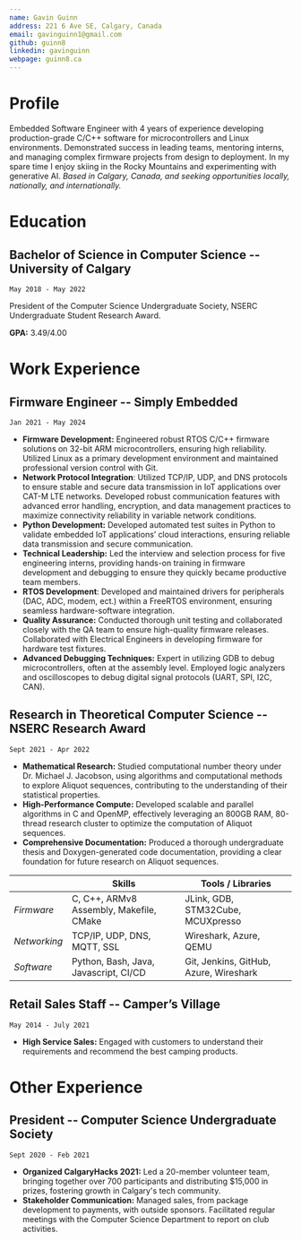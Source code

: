 ```yaml
---
name: Gavin Guinn
address: 221 6 Ave SE, Calgary, Canada
email: gavinguinn1@gmail.com
github: guinn8
linkedin: gavinguinn
webpage: guinn8.ca
---
```


# Profile

Embedded Software Engineer with 4 years of experience developing production-grade C/C++ software for microcontrollers and Linux environments. Demonstrated success in leading teams, mentoring interns, and managing complex firmware projects from design to deployment. In my spare time I enjoy skiing in the Rocky Mountains and experimenting with generative AI. *Based in Calgary, Canada, and seeking opportunities locally, nationally, and internationally.*

# Education

## Bachelor of Science in Computer Science -- University of Calgary

    May 2018 - May 2022

President of the Computer Science Undergraduate Society, NSERC Undergraduate Student Research Award.

**GPA:** 3.49/4.00

# Work Experience

## Firmware Engineer -- Simply Embedded  

    Jan 2021 - May 2024

- **Firmware Development:** Engineered robust RTOS C/C++ firmware solutions on 32-bit ARM microcontrollers, ensuring high reliability. Utilized Linux as a primary development environment and maintained professional version control with Git.
- **Network Protocol Integration**: Utilized TCP/IP, UDP, and DNS protocols to ensure stable and secure data transmission in IoT applications over CAT-M LTE networks. Developed robust communication features with advanced error handling, encryption, and data management practices to maximize connectivity reliability in variable network conditions.
- **Python Development:**  Developed automated test suites in Python to validate embedded IoT applications’ cloud interactions, ensuring reliable data transmission and secure communication.
- **Technical Leadership:** Led the interview and selection process for five engineering interns, providing hands-on training in  firmware development and debugging to ensure they quickly became productive team members.
- **RTOS Development**: Developed and maintained drivers for peripherals (DAC, ADC, modem, ect.) within a FreeRTOS environment, ensuring seamless hardware-software integration.
- **Quality Assurance:** Conducted thorough unit testing and collaborated closely with the QA team to ensure high-quality firmware releases. Collaborated with Electrical Engineers in developing firmware for hardware test fixtures.
- **Advanced Debugging Techniques:** Expert in utilizing GDB to debug microcontrollers, often at the assembly level. Employed logic analyzers and oscilloscopes to debug digital signal protocols (UART, SPI, I2C, CAN).
<!-- - **Client Engagement:** Excelled in client interactions, from cold conversations at tradeshows (CES 23/24) to in-depth meetings during international trips. Experienced in converting customer business needs to concrete development objectives. -->

## Research in Theoretical Computer Science -- NSERC Research Award

    Sept 2021 - Apr 2022

- **Mathematical Research:** Studied computational number theory under  Dr. Michael J. Jacobson, using algorithms and computational methods to explore Aliquot sequences, contributing to the understanding of their statistical properties.
- **High-Performance Compute:** Developed scalable and parallel algorithms in C and OpenMP, effectively leveraging an 800GB RAM, 80-thread research cluster to optimize the computation of Aliquot sequences.
- **Comprehensive Documentation:** Produced a thorough undergraduate thesis and Doxygen-generated code documentation, providing a clear foundation for future research on Aliquot sequences.

|              | **Skills**                              | **Tools / Libraries**                  |
| ------------ | --------------------------------------- | -------------------------------------- |
| *Firmware*   | C, C++, ARMv8 Assembly, Makefile, CMake | JLink, GDB, STM32Cube, MCUXpresso      |
| *Networking* | TCP/IP, UDP, DNS, MQTT, SSL             | Wireshark, Azure, QEMU                 |
| *Software*   | Python, Bash, Java, Javascript, CI/CD   | Git, Jenkins, GitHub, Azure, Wireshark |

## Retail Sales Staff -- Camper’s Village

    May 2014 - July 2021

- **High Service Sales:** Engaged with customers to understand their requirements and recommend the best camping products.

# Other Experience

## President -- Computer Science Undergraduate Society

    Sept 2020 - Feb 2021

- **Organized CalgaryHacks 2021:** Led a 20-member volunteer team, bringing together over 700 participants and distributing $15,000 in prizes, fostering growth in Calgary's tech community.
- **Stakeholder Communication:** Managed sales, from package development to payments, with outside sponsors. Facilitated regular meetings with the Computer Science Department to report on club activities.
<!-- - **COVID-19 Adaptation:** Successfully transitioned CalgaryHacks to a remote format, leveraging Discord and Zoom for seamless event execution, communication, and judging. -->
